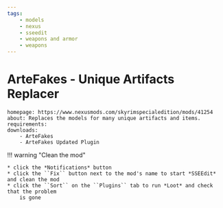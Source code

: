 ```yaml
---
tags:
    - models
    - nexus
    - sseedit
    - weapons and armor
    - weapons
---
```


# ArteFakes - Unique Artifacts Replacer

```project_info
homepage: https://www.nexusmods.com/skyrimspecialedition/mods/41254
about: Replaces the models for many unique artifacts and items.
requirements:
downloads:
    - ArteFakes
    - ArteFakes Updated Plugin
```

!!! warning "Clean the mod"

    * click the *Notifications* button
    * click the ``Fix`` button next to the mod's name to start *SSEEdit* and clean the mod
    * click the ``Sort`` on the ``Plugins`` tab to run *Loot* and check that the problem
        is gone
